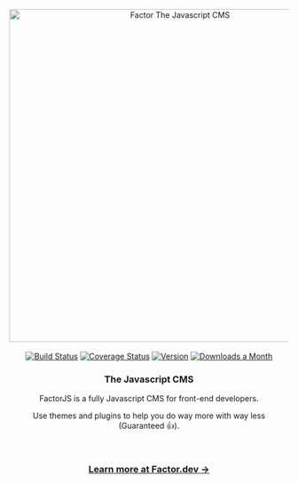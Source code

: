 <div align="center">
  <img src="https://i.imgur.com/Wv8kPKL.jpg" width="600px"  alt="Factor The Javascript CMS">
</div>

<br />
<div align="center">
  <a href="https://circleci.com/gh/fiction-com/factor"><img src="https://badgen.net/circleci/github/fiction-com/factor/development" alt="Build Status"></a>  
  <a href="https://codecov.io/gh/fiction-com/factor"><img src="https://badgen.net/codecov/c/github/fiction-com/factor/development" alt="Coverage Status"></a>
  <a href="https://www.npmjs.com/package/@factor/core"><img src="https://badgen.net/npm/v/@factor/core" alt="Version"></a>
  <a href="https://www.npmjs.com/package/@factor/core"><img src="https://badgen.net/npm/dm/@factor/core" alt="Downloads a Month"></a> 
 </div>

<div align="center">
  <h3>The Javascript CMS</h3>
  <p>FactorJS is a fully Javascript CMS for front-end developers.</p>
  
  <p>Use themes and plugins to help you do way more with way less (Guaranteed 👍).</p>
</div>

<br />

<div align="center">
  <h3>
    <a href="https://factor.dev">
      Learn more at Factor.dev &rarr;
    </a>
  </h3>
</div>

